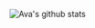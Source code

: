 ![Ava's github stats](https://github-readme-stats.vercel.app/api?username=mztriz&show_icons=true&theme=github_dark) 
